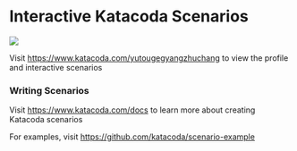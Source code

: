 # Interactive Katacoda Scenarios

[![](http://shields.katacoda.com/katacoda/yutougegyangzhuchang/count.svg)](https://www.katacoda.com/yutougegyangzhuchang "Get your profile on Katacoda.com")

Visit https://www.katacoda.com/yutougegyangzhuchang to view the profile and interactive scenarios

### Writing Scenarios
Visit https://www.katacoda.com/docs to learn more about creating Katacoda scenarios

For examples, visit https://github.com/katacoda/scenario-example
